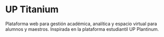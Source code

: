 # UP Titanium
Plataforma web para gestión académica, analítica y espacio virtual para alumnos y maestros. Inspirada en la plataforma estudiantil UP Plantinum.